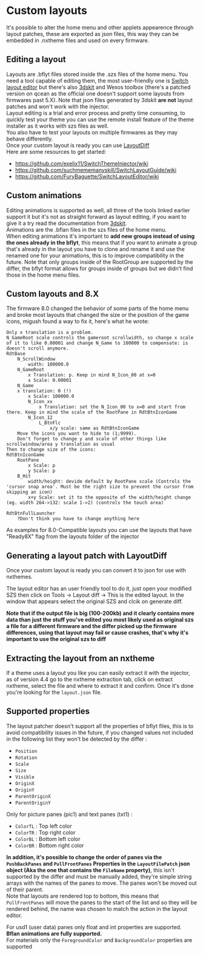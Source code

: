 # Custom layouts
It's possible to alter the home menu and other applets appearence through layout patches, these are exported as json files, this way they can be embedded in .nxtheme files and used on every firmware.

## Editing a layout
Layouts are .bflyt files stored inside the .szs files of the home menu. You need a tool capable of editing them, the most user-friendly one is [Switch layout editor](https://github.com/FuryBaguette/SwitchLayoutEditor/wiki) but there's also [3dskit](https://github.com/Tyulis/3DSkit) and Wexos toolbox (there's a patched version on qcean as the official one doesn't support some layouts from firmwares past 5.X). Note that json files generated by 3dskit **are not** layout patches and won't work with the injector.\
Layout editing is a trial and error process and pretty time consuming, to quickly test your theme you can use the remote install feature of the theme installer as it works with szs files as well.\
You also have to test your layouts on multiple firmwares as they may behave differently.\
Once your custom layout is ready you can use [LayoutDiff](https://github.com/exelix11/SwitchThemeInjector/blob/master/CustomLayouts.md#Generating-a-layout-patch-with-LayoutDiff) \
Here are some resources to get started:
- https://github.com/exelix11/SwitchThemeInjector/wiki
- https://github.com/suchmememanyskill/SwitchLayoutGuide/wiki
- https://github.com/FuryBaguette/SwitchLayoutEditor/wiki

## Custom animations
Editing animations is supported as well, all three of the tools linked earlier support it but it's not as straight forward as layout editing, if you want to give it a try read the documentation from [3dskit](https://github.com/Tyulis/3DSkit/blob/master/doc/BFLAN.md#constants).\
Animations are the .bflan files in the szs files of the home menu.\
When editing animations it's important to **add new groups instead of using the ones already in the bflyt**, this means that if you want to animate a group that's already in the layout you have to clone and rename it and use the renamed one for your animations, this is to improve compatibility in the future. Note that only groups inside of the RootGroup are supported by the differ, the bflyt format allows for groups inside of groups but we didn't find those in the home menu files.

## Custom layouts and 8.X
The firmware 8.0 changed the behavior of some parts of the home menu and broke most layouts that changed the size or the position of the game icons, migush found a way to fix it, here's what he wrote:
```
Only x translation is a problem.
N_GameRoot scale controls the gameroot scrollwidth, so change x scale of it to like 0.00001 and change N_Game to 100000 to compensate: is doesn't scroll anymore.
RdtBase
    N_ScrollWindow
        width: 100000.0
    N_GameRoot 
        x Translation: p. Keep in mind N_Icon_00 at x=0
        x Scale: 0.00001
    N_Game
    x translation: 0 (!)
        x Scale: 100000.0
        N_Icon_xx
            x Translation: set the N_Icon_00 to x=0 and start from there. Keep in mind the scale of the RootPane in RdtBtnIconGame
        N_Icon_12
            L_BtnFlc
                x/y scale: same as RdtBtnIconGame
    Move the icons you want to hide to (1;9999). 
    Don't forget to change y and scale of other things like scrollwindow/area y translation as usual
Then to change size of the icons:
RdtBtnIconGame
    RootPane   
        x Scale: p
        y Scale: p
    B_Hit
        width/height: devide default by RootPane scale (Controls the 'cursor snap area'. Must be the right size to prevent the cursor from skipping an icon)
        x+y Scale: set it to the opposite of the width/height change (eg. width 264->132: scale 1->2) (controls the touch area)
       
RdtBtnFullLauncher
    ?Don't think you have to change anything here

```
As examples for 8.0-Compatible layouts you can use the layouts that have "Ready8X" flag from the layouts folder of the injector

## Generating a layout patch with LayoutDiff
Once your custom layout is ready you can convert it to json for use with nxthemes.

The layout editor has an user friendly tool to do it, just open your modified SZS then click on Tools -> Layout diff -> This is the edited layout. In the window that appears select the original SZS and clcik on generate diff.

**Note that if the output file is big (100-200kb) and it clearly contains more data than just the stuff you've edited you most likely used as original szs a file for a different firmware and the differ picked up the firmware differences, using that layout may fail or cause crashes, that's why it's important to use the original szs to diff**
 
## Extracting the layout from an nxtheme
If a theme uses a layout you like you can easily extract it with the injector, as of version 4.4 go to the nxtheme extraction tab, click on extract nxtheme, select the file and where to extract it and confirm. Once it's done you're looking for the `layout.json` file.

## Supported properties
The layout patcher doesn't support all the properties of bflyt files, this is to avoid compatibility issues in the future, if you changed values not included in the following list they won't be detected by the differ :
- `Position`
- `Rotation`
- `Scale`
- `Size`
- `Visible`
- `OriginX`
- `OriginY`
- `ParentOriginX`
- `ParentOriginY`

Only for picture panes (pic1) and text panes (txt1) :
- `ColorTL` : Top left color 
- `ColorTR` : Top right color 
- `ColorBL` : Bottom left color 
- `ColorBR` : Bottom right color 

**In addition, it's possible to change the order of panes via the `PushBackPanes` and `PullFrontPanes` Properties in the `LayoutFilePatch` json object (Aka the one that contains the `FileName` property)**, this isn't supported by the differ and must be manually added, they're simple string arrays with the names of the panes to move. The panes won't be moved out of their parent.\
Note that layouts are rendered top to bottom, this means that `PullFrontPanes` will move the panes to the start of the list and so they will be rendered behind, the name was chosen to match the action in the layout editor.


For usd1 (user data) panes only float and int properties are supported.\
**Bflan animations are fully supported.**\
For materials only the `ForegroundColor` and `BackgroundColor` properties are supported
